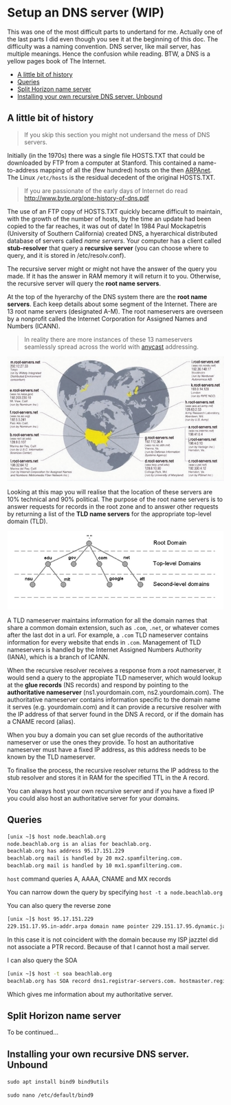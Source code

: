 # Setup an DNS server (WIP)

This was one of the most difficult parts to undertand for me. Actually one of the last parts I did even though you see it at the beginning of this doc. The difficulty was a naming convention. DNS server, like mail server, has multiple meanings. Hence the confusion while reading. BTW, a DNS is a yellow pages book of The Internet.

<!-- vim-markdown-toc GFM -->

* [A little bit of history](#a-little-bit-of-history)
* [Queries](#queries)
* [Split Horizon name server](#split-horizon-name-server)
* [Installing your own recursive  DNS server. Unbound](#installing-your-own-recursive--dns-server-unbound)

<!-- vim-markdown-toc -->

## A little bit of history

> If you skip this section you might not undersand the mess of DNS servers.

Initially (in the 1970s) there was a single file HOSTS.TXT that could be downloaded by FTP from a computer at Stanford. This contained a name-to-address mapping of all the (few hundred) hosts on the then [ARPAnet](https://en.wikipedia.org/wiki/ARPANET). The Linux `/etc/hosts` is the residual decedent of the original HOSTS.TXT.

> If you are passionate of the early days of Internet do read <http://www.byte.org/one-history-of-dns.pdf>

The use of an FTP copy of HOSTS.TXT quickly became difficult to maintain, with the growth of the number of hosts, by the time an update had been copied to the far reaches, it was out of date! In 1984 Paul Mockapetris (University of Southern California) created DNS, a hyerarchical distributed database of servers called *name servers*. Your computer has a client called **stub-resolver** that query a **recursive server** (you can choose where to query, and it is stored in /etc/resolv.conf).

The recursive server might or might not have the answer of the query you made. If it has the answer in RAM memory it will return it to you. Otherwise, the recursive server will query the **root name servers**.

At the top of the hyerarchy of the DNS system there are the **root name servers**. Each keep details about some segment of the Internet. There are 13 root name servers (designated A-M). The root nameservers are overseen by a nonprofit called the Internet Corporation for Assigned Names and Numbers (ICANN).

> In reality there are more instances of these 13 nameservers seamlessly spread across the world with [anycast](https://en.wikipedia.org/wiki/Anycast) addressing.

![domain levels](img/rootdns.png)

Looking at this map you will realise that the location of these servers are 10% technical and 90% political. The purpose of the root name servers is to answer requests for records in the root zone and to answer other requests by returning a list of the **TLD name servers** for the appropriate top-level domain (TLD).

![domain levels](img/domain-levels.jpg)

A TLD nameserver maintains information for all the domain names that share a common domain extension, such as `.com`, `.net`, or whatever comes after the last dot in a url. For example, a `.com` TLD nameserver contains information for every website that ends in `.com`. Management of TLD nameservers is handled by the Internet Assigned Numbers Authority (IANA), which is a branch of ICANN.

When the recursive resolver receives a response from a root nameserver, it would send a query to the appropiate TLD nameserver, which would lookup at the **glue records** (NS records) and respond by pointing to the **authoritative nameserver** (ns1.yourdomain.com, ns2.yourdomain.com). The authoritative nameserver contains information specific to the domain name it serves (e.g. yourdomain.com) and it can provide a recursive resolver with the IP address of that server found in the DNS A record, or if the domain has a CNAME record (alias).

When you buy a domain you can set glue records of the authoritative nameserver or use the ones they provide. To host an authoritative nameserver must have a fixed IP address, as this address needs to be known by the TLD nameserver.

To finalise the process, the recursive resolver returns the IP address to the stub resolver and stores it in RAM for the specified TTL in the A record.

You can always host your own recursive server and if you have a fixed IP you could also host an authoritative server for your domains. 

## Queries

```bash
[unix ~]$ host node.beachlab.org
node.beachlab.org is an alias for beachlab.org.
beachlab.org has address 95.17.151.229
beachlab.org mail is handled by 20 mx2.spamfiltering.com.
beachlab.org mail is handled by 10 mx1.spamfiltering.com.
```

`host` command queries A, AAAA, CNAME and MX records

You can narrow down the query by specifying `host -t a node.beachlab.org`

You can also query the reverse zone 

```bash
[unix ~]$ host 95.17.151.229
229.151.17.95.in-addr.arpa domain name pointer 229.151.17.95.dynamic.jazztel.es.
```

In this case it is not coincident with the domain because my ISP jazztel did not associate a PTR record. Because of that I cannot host a mail server.

I can also query the SOA 

```bash
[unix ~]$ host -t soa beachlab.org
beachlab.org has SOA record dns1.registrar-servers.com. hostmaster.registrar-servers.com. 1604104104 43200 3600 604800 3601
```

Which gives me information about my authoritative server.


## Split Horizon name server

To be continued...

## Installing your own recursive  DNS server. Unbound


`sudo apt install bind9 bind9utils`

`sudo nano /etc/default/bind9`
